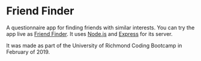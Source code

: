 # Friend Finder

A questionnaire app for finding friends with similar interests. You can try the app live as [Friend Finder](https://polar-mesa-98539.herokuapp.com/). It uses [Node.js](https://nodejs.org) and [Express](https://expressjs.com/) for its server.

It was made as part of the University of Richmond Coding Bootcamp in February of 2019.